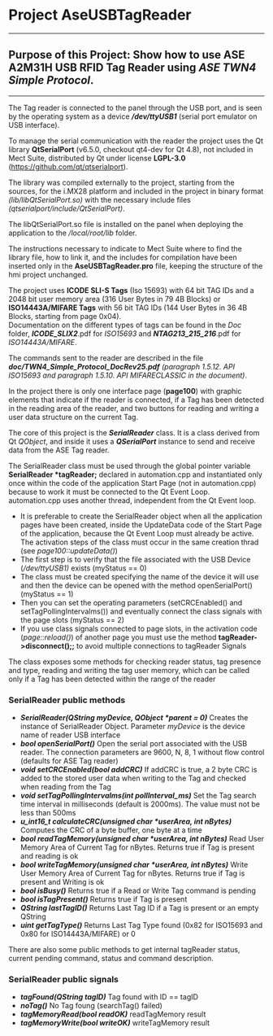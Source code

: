 # Project **AseUSBTagReader**
***
## Purpose of this Project: Show how to use **ASE A2M31H** USB RFID Tag Reader using *ASE TWN4 Simple Protocol*.  
***
The Tag reader is connected to the panel through the USB port, and is seen by the operating system as a device ***/dev/ttyUSB1*** (serial port emulator on USB interface).  

To manage the serial communication with the reader the project uses the Qt library **QtSerialPort** (v6.5.0, checkout qt4-dev for Qt 4.8), not included in Mect Suite, distributed by Qt under license **LGPL-3.0** (https://github.com/qt/qtserialport).  

The library was compiled externally to the project, starting from the sources, for the i.MX28 platform and included in the project in binary format *(lib/libQtSerialPort.so)* with the necessary include files *(qtserialport/include/QtSerialPort)*.  

The libQtSerialPort.so file is installed on the panel when deploying the application to the */local/root/lib* folder.  

The instructions necessary to indicate to Mect Suite where to find the library file, how to link it, and the includes for compilation have been inserted only in the **AseUSBTagReader.pro** file, keeping the structure of the hmi project unchanged.  

The project uses **ICODE SLI-S Tags** (Iso 15693) with 64 bit TAG IDs and a 2048 bit user memory area (316 User Bytes in 79 4B Blocks) or **ISO14443A/MIFARE Tags** with 56 bit TAG IDs (144 User Bytes in 36 4B Blocks, starting from page 0x04).  
Documentation on the different types of tags can be found in the *Doc* folder, ***ICODE_SLIX2***.pdf for *ISO15693* and ***NTAG213_215_216***.pdf for *ISO14443A/MIFARE*.

The commands sent to the reader are described in the file ***doc/TWN4_Simple_Protocol_DocRev25.pdf*** *(paragraph 1.5.12. API ISO15693 and paragraph 1.5.10. API MIFARECLASSIC in the document)*.  

In the project there is only one interface page (**page100**) with graphic elements that indicate if the reader is connected, if a Tag has been detected in the reading area of the reader, and two buttons for reading and writing a user data structure on the current Tag.  

The core of this project is the ***SerialReader*** class. It is a class derived from Qt *QObject*, and inside it uses a ***QSerialPort*** instance to send and receive data from the ASE Tag reader.  

The SerialReader class must be used through the global pointer variable **SerialReader \*tagReader;** declared in automation.cpp and instantiated only once within the code of the application Start Page (not in automation.cpp) because to work it must be connected to the Qt Event Loop.  
automation.cpp uses another thread, independent from the Qt Event loop.  

- It is preferable to create the SerialReader object when all the application pages have been created, inside the UpdateData code of the Start Page of the application, because the Qt Event Loop must already be active. The activation steps of the class must occur in the same creation thrad (see *page100::updateData()*)
- The first step is to verify that the file associated with the USB Device (*/dev/ttyUSB1)* exists (myStatus == 0)
- The class must be created specifying the name of the device it will use and then the device can be opened with the method openSerialPort() (myStatus == 1)  
- Then you can set the operating parameters (setCRCEnabled() and setTagPollingIntervalms())  and eventually connect the class signals with the page slots (myStatus == 2)
- If you use class signals connected to page slots, in the activation code (*page::reload()*) of another page you must use the method **tagReader->disconnect();;** to avoid multiple connections to tagReader Signals  

The class exposes some methods for checking reader status, tag presence and type, reading and writing the tag user memory, which can be called only if a Tag has been detected within the range of the reader

### SerialReader public methods

- ***SerialReader(QString myDevice, QObject \*parent = 0)*** Creates the instance of SerialReader Object. Parameter *myDevice* is the device name of reader USB interface
- ***bool  openSerialPort()*** Open the serial port associated with the USB reader. The connection parameters are 9600, N, 8, 1 without flow control (defaults for ASE Tag reader)
- ***void  setCRCEnabled(bool addCRC)*** If addCRC is true, a 2 byte CRC is added to the stored user data when writing to the Tag and checked when reading from the Tag  
- ***void  setTagPollingIntervalms(int pollInterval_ms)*** Set the Tag search time interval in milliseconds (default is 2000ms). The value must not be less than 500ms  
- ***u_int16_t  calculateCRC(unsigned char \*userArea, int nBytes)***  Computes the CRC of a byte buffer, one byte at a time
- ***bool  readTagMemory(unsigned char \*userArea, int nBytes)***   Read User Memory Area of Current Tag for nBytes. Returns true if Tag is present and reading is ok
- ***bool  writeTagMemory(unsigned char \*userArea, int nBytes)***  Write User Memory Area of Current Tag for nBytes. Returns true if Tag is present and Writing is ok
- ***bool  isBusy()*** Returns true if a Read or Write Tag command is pending
- ***bool  isTagPresent()*** Returns true if Tag is present
- ***QString lastTagID()*** Returns Last Tag ID if a Tag is present or an empty QString
- ***uint  getTagType()*** Returns Last Tag Type found (0x82 for ISO15693 and 0x80 for ISO14443A/MIFARE) or 0

There are also some public methods to get internal tagReader status, current pending command, status and command description.

### SerialReader public signals

- ***tagFound(QString tagID)*** Tag found with ID == tagID 
- ***noTag()*** No Tag foung (searchTag() failed)
- ***tagMemoryRead(bool readOK)*** readTagMemory result
- ***tagMemoryWrite(bool writeOK)*** writeTagMemory result
